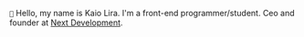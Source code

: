 `👋` Hello, my name is Kaio Lira. I'm a front-end programmer/student. Ceo and founder at <a href="https://discord.gg/3uJ4tD9hs7">Next Development<a/>.
